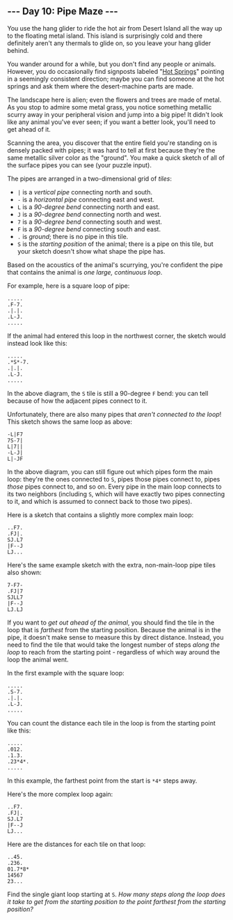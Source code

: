 --- Day 10: Pipe Maze ---
-------------------------

You use the hang glider to ride the hot air from Desert Island all the way up to the floating metal island. This island is surprisingly cold and there definitely aren't any thermals to glide on, so you leave your hang glider behind.


You wander around for a while, but you don't find any people or animals. However, you do occasionally find signposts labeled "[Hot Springs](https://en.wikipedia.org/wiki/Hot_spring)" pointing in a seemingly consistent direction; maybe you can find someone at the hot springs and ask them where the desert-machine parts are made.


The landscape here is alien; even the flowers and trees are made of metal. As you stop to admire some metal grass, you notice something metallic scurry away in your peripheral vision and jump into a big pipe! It didn't look like any animal you've ever seen; if you want a better look, you'll need to get ahead of it.


Scanning the area, you discover that the entire field you're standing on is densely packed with pipes; it was hard to tell at first because they're the same metallic silver color as the "ground". You make a quick sketch of all of the surface pipes you can see (your puzzle input).


The pipes are arranged in a two-dimensional grid of *tiles*:


* `|` is a *vertical pipe* connecting north and south.
* `-` is a *horizontal pipe* connecting east and west.
* `L` is a *90-degree bend* connecting north and east.
* `J` is a *90-degree bend* connecting north and west.
* `7` is a *90-degree bend* connecting south and west.
* `F` is a *90-degree bend* connecting south and east.
* `.` is *ground*; there is no pipe in this tile.
* `S` is the *starting position* of the animal; there is a pipe on this tile, but your sketch doesn't show what shape the pipe has.


Based on the acoustics of the animal's scurrying, you're confident the pipe that contains the animal is *one large, continuous loop*.


For example, here is a square loop of pipe:



```
.....
.F-7.
.|.|.
.L-J.
.....

```

If the animal had entered this loop in the northwest corner, the sketch would instead look like this:



```
.....
.*S*-7.
.|.|.
.L-J.
.....

```

In the above diagram, the `S` tile is still a 90-degree `F` bend: you can tell because of how the adjacent pipes connect to it.


Unfortunately, there are also many pipes that *aren't connected to the loop*! This sketch shows the same loop as above:



```
-L|F7
7S-7|
L|7||
-L-J|
L|-JF

```

In the above diagram, you can still figure out which pipes form the main loop: they're the ones connected to `S`, pipes those pipes connect to, pipes *those* pipes connect to, and so on. Every pipe in the main loop connects to its two neighbors (including `S`, which will have exactly two pipes connecting to it, and which is assumed to connect back to those two pipes).


Here is a sketch that contains a slightly more complex main loop:



```
..F7.
.FJ|.
SJ.L7
|F--J
LJ...

```

Here's the same example sketch with the extra, non-main-loop pipe tiles also shown:



```
7-F7-
.FJ|7
SJLL7
|F--J
LJ.LJ

```

If you want to *get out ahead of the animal*, you should find the tile in the loop that is *farthest* from the starting position. Because the animal is in the pipe, it doesn't make sense to measure this by direct distance. Instead, you need to find the tile that would take the longest number of steps *along the loop* to reach from the starting point - regardless of which way around the loop the animal went.


In the first example with the square loop:



```
.....
.S-7.
.|.|.
.L-J.
.....

```

You can count the distance each tile in the loop is from the starting point like this:



```
.....
.012.
.1.3.
.23*4*.
.....

```

In this example, the farthest point from the start is `*4*` steps away.


Here's the more complex loop again:



```
..F7.
.FJ|.
SJ.L7
|F--J
LJ...

```

Here are the distances for each tile on that loop:



```
..45.
.236.
01.7*8*
14567
23...

```

Find the single giant loop starting at `S`. *How many steps along the loop does it take to get from the starting position to the point farthest from the starting position?*


